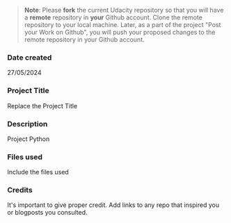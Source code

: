 > **Note**:
> Please **fork** the current Udacity repository so that you will have a **remote** repository in **your** Github account. Clone the remote repository to your local machine. Later, as a part of the project "Post your Work on Github", you will push your proposed changes to the remote repository in your Github account.

### Date created

27/05/2024

### Project Title

Replace the Project Title

### Description

Project Python

### Files used

Include the files used

### Credits

It's important to give proper credit. Add links to any repo that inspired you or blogposts you consulted.
